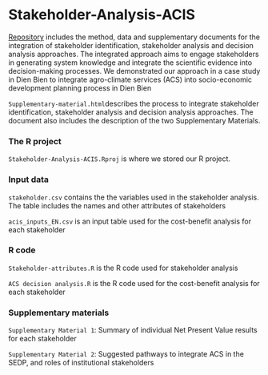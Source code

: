 # Stakeholder-Analysis-ACIS

[Repository](https://github.com/ThiThuGiangLuu/Stakeholder-Decision-Analysis-ACS) includes the method, data and supplementary documents for the integration of stakeholder identification, stakeholder analysis and decision analysis approaches. The integrated approach aims to engage stakeholders in generating system knowledge and integrate the scientific evidence into decision-making processes. We demonstrated our approach in a case study in Dien Bien to integrate agro-climate services (ACS) into socio-economic development planning process in Dien Bien 


`Supplementary-material.html`describes the process to integrate stakeholder identification, stakeholder analysis and decision analysis approaches. 
The document also includes the description of the two Supplementary Materials. 

### The R project
`Stakeholder-Analysis-ACIS.Rproj` is where we stored our R project.

### Input data 

`stakeholder.csv` contains the the variables used in the stakeholder analysis. The table includes the names and other attributes of stakeholders

`acis_inputs_EN.csv` is an input table used for the cost-benefit analysis for each stakeholder 


### R code

`Stakeholder-attributes.R` is the R code used for stakeholder analysis 

`ACS decision analysis.R` is the R code used for the cost-benefit analysis for each stakeholder 

### Supplementary materials

`Supplementary Material 1`: Summary of individual Net Present Value results for each stakeholder 

`Supplementary Material 2`: Suggested pathways to integrate ACS in the SEDP, and roles of institutional stakeholders



